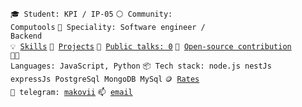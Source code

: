 <code>🎓 Student: KPI / IP-05</code>
<code>⚪ Community: Computools</code>
<code>👷 Speciality: Software engineer / Backend</code><br>
<code>💡 [Skills](SKILLS.md)</code>
<code>🧻 [Projects](PROJECTS.md)</code>
<code>📢 [Public talks: 0](TALKS.md)</code>
<code>👀 [Open-source contribution](CONTRIBUTION.md)</code><br>
<code>🧑‍💻 Languages: JavaScript, Python</code>
<code>📦 Tech stack: node.js nestJs expressJs PostgreSql MongoDB MySql</code>
<code>🪙 [Rates](RATES.md)</code><br>
<code>💬 telegram: [makovii](https://t.me/MakoVik)</code>
<code>📫 [email](mailto:viktorkaktysikov@gmail.com)</code>
